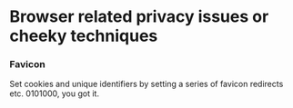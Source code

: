 # Browser related privacy issues or cheeky techniques

### Favicon
Set cookies and unique identifiers by setting a series of favicon redirects etc. 0101000, you got it.
